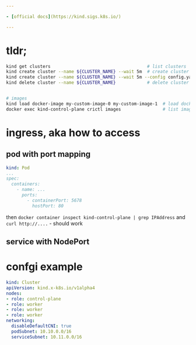 ```yaml
---

- [official docs](https://kind.sigs.k8s.io/)

---
```


# tldr;
```sh
kind get clusters                                     # list clusters
kind create cluster --name ${CLUSTER_NAME} --wait 5m  # create cluster
kind create cluster --name ${CLUSTER_NAME} --wait 5m --config config.yaml
kind delete cluster --name ${CLUSTER_NAME}            # delete cluster


# images
kind load docker-image my-custom-image-0 my-custom-image-1  # load docker image into kind node
docker exec kind-control-plane crictl images                # list images on a kind node
```

# ingress, aka how to access

## pod with port mapping
```yaml
kind: Pod
...
spec:
  containers:
    - name: ...
      ports:
        - containerPort: 5678
          hostPort: 80
```
then `docker container inspect kind-control-plane | grep IPAddress` and
`curl http://....` - should work

## service with NodePort

# confgi example
```yaml
kind: Cluster
apiVersion: kind.x-k8s.io/v1alpha4
nodes:
- role: control-plane
- role: worker
- role: worker
- role: worker
networking:
  disableDefaultCNI: true
  podSubnet: 10.10.0.0/16
  serviceSubnet: 10.11.0.0/16
```
